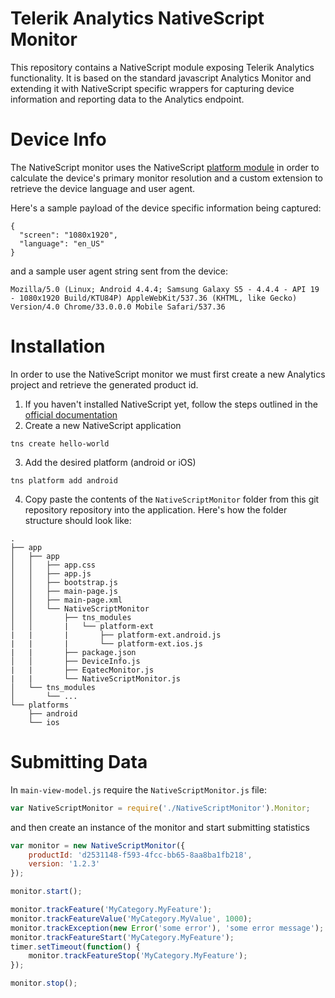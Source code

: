 # Telerik Analytics NativeScript Monitor

This repository contains a NativeScript module exposing Telerik Analytics functionality. It is based on the standard javascript Analytics Monitor and extending it with NativeScript specific wrappers for capturing device information and reporting data to the Analytics endpoint.

# Device Info

The NativeScript monitor uses the NativeScript [platform module](https://github.com/NativeScript/cross-platform-modules/tree/master/platform) in order to calculate the device's primary monitor resolution and a custom extension to retrieve the device language and user agent.

Here's a sample payload of the device specific information being captured:

```
{
  "screen": "1080x1920",
  "language": "en_US"
}
```

and a sample user agent string sent from the device:

```
Mozilla/5.0 (Linux; Android 4.4.4; Samsung Galaxy S5 - 4.4.4 - API 19 - 1080x1920 Build/KTU84P) AppleWebKit/537.36 (KHTML, like Gecko) Version/4.0 Chrome/33.0.0.0 Mobile Safari/537.36
```

# Installation

In order to use the NativeScript monitor we must first create a new Analytics project and retrieve the generated product id.

1. If you haven't installed NativeScript yet, follow the steps outlined in the [official documentation](https://github.com/NativeScript/nativescript-cli)
2. Create a new NativeScript application
  ```
  tns create hello-world
  ```

3. Add the desired platform (android or iOS)
  ```
  tns platform add android
  ```

4. Copy paste the contents of the `NativeScriptMonitor` folder from this git repository repository into the application. Here's how the folder structure should look like:

```
.
├── app
│   ├── app
│   │   ├── app.css
│   │   ├── app.js
│   │   ├── bootstrap.js
│   │   ├── main-page.js
│   │   ├── main-page.xml
│   │   └── NativeScriptMonitor
│   │       ├── tns_modules
│   │       |   └── platform-ext
|   |       |       ├── platform-ext.android.js
|   |       |       └── platform-ext.ios.js  
|   |       ├── package.json
│   │       ├── DeviceInfo.js
|   |       ├── EqatecMonitor.js
|   |       └── NativeScriptMonitor.js
│   └── tns_modules
│       └── ...
└── platforms
    ├── android
    └── ios
```

# Submitting Data

In `main-view-model.js` require the `NativeScriptMonitor.js` file:

```javascript
var NativeScriptMonitor = require('./NativeScriptMonitor').Monitor;
```

and then create an instance of the monitor and start submitting statistics

```javascript
var monitor = new NativeScriptMonitor({
    productId: 'd2531148-f593-4fcc-bb65-8aa8ba1fb218',
    version: '1.2.3'
});

monitor.start();

monitor.trackFeature('MyCategory.MyFeature');
monitor.trackFeatureValue('MyCategory.MyValue', 1000);
monitor.trackException(new Error('some error'), 'some error message');
monitor.trackFeatureStart('MyCategory.MyFeature');
timer.setTimeout(function() {
    monitor.trackFeatureStop('MyCategory.MyFeature');
});

monitor.stop();
```